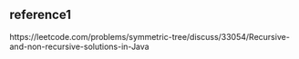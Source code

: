 <h2>reference1</h2>
https://leetcode.com/problems/symmetric-tree/discuss/33054/Recursive-and-non-recursive-solutions-in-Java
